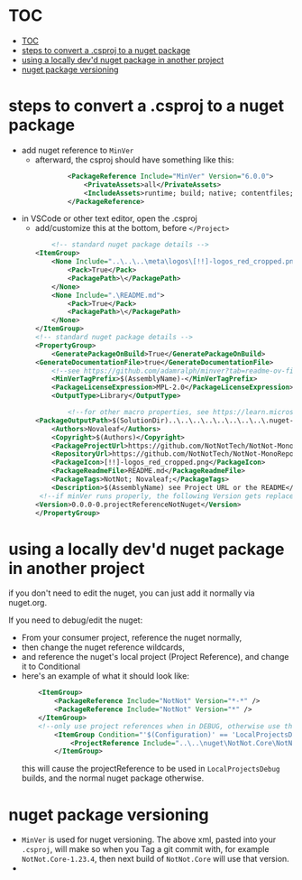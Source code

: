 # TOC
- [TOC](#toc)
- [steps to convert a .csproj to a nuget package](#steps-to-convert-a-csproj-to-a-nuget-package)
- [using a locally dev'd nuget package in another project](#using-a-locally-devd-nuget-package-in-another-project)
- [nuget package versioning](#nuget-package-versioning)


# steps to convert a .csproj to a nuget package


- add nuget reference to `MinVer`
  - afterward, the csproj should have something like this:
	```xml
			<PackageReference Include="MinVer" Version="6.0.0">
				<PrivateAssets>all</PrivateAssets>
				<IncludeAssets>runtime; build; native; contentfiles; analyzers; buildtransitive</IncludeAssets>
			</PackageReference>
	```
- in VSCode or other text editor, open the .csproj
  - add/customize this at the bottom, before `</Project>`
	```xml
		<!-- standard nuget package details -->
	<ItemGroup>
		<None Include="..\..\..\meta\logos\[!!]-logos_red_cropped.png">
			<Pack>True</Pack>
			<PackagePath>\</PackagePath>
		</None>
		<None Include=".\README.md">
			<Pack>True</Pack>
			<PackagePath>\</PackagePath>
		</None>
	</ItemGroup>
	<!-- standard nuget package details -->
	<PropertyGroup>
		<GeneratePackageOnBuild>True</GeneratePackageOnBuild>
	<GenerateDocumentationFile>true</GenerateDocumentationFile>
		<!--see https://github.com/adamralph/minver?tab=readme-ov-file#can-i-version-multiple-projects-in-a-single-repository-independently -->
		<MinVerTagPrefix>$(AssemblyName)-</MinVerTagPrefix>	
		<PackageLicenseExpression>MPL-2.0</PackageLicenseExpression>
		<OutputType>Library</OutputType>

			<!--for other macro properties, see https://learn.microsoft.com/en-us/visualstudio/msbuild/common-msbuild-project-properties?view=vs-2022 -->
	<PackageOutputPath>$(SolutionDir)..\..\..\..\..\..\..\..\.nuget-test-packages\$(AssemblyName)</PackageOutputPath>
		<Authors>Novaleaf</Authors>
		<Copyright>$(Authors)</Copyright>
		<PackageProjectUrl>https://github.com/NotNotTech/NotNot-MonoRepo/src/nuget/$(AssemblyName)/</PackageProjectUrl>
		<RepositoryUrl>https://github.com/NotNotTech/NotNot-MonoRepo</RepositoryUrl>
		<PackageIcon>[!!]-logos_red_cropped.png</PackageIcon>
		<PackageReadmeFile>README.md</PackageReadmeFile>
		<PackageTags>NotNot; Novaleaf;</PackageTags>
		<Description>$(AssemblyName) see Project URL or the README</Description>
	 <!--if minVer runs properly, the following Version gets replaced.  if it doesnt, restart visual studio and try again.-->
	<Version>0.0.0-0.projectReferenceNotNuget</Version>
	</PropertyGroup>
	```

# using a locally dev'd nuget package in another project

if you don't need to edit the nuget, you can just add it normally via nuget.org.

If you need to debug/edit the nuget:
- From your consumer project, reference the nuget normally,
- then change the nuget reference wildcards, 
- and reference the nuget's local project (Project Reference), and change it to Conditional
- here's an example of what it should look like:
	```xml
		<ItemGroup>
			<PackageReference Include="NotNot" Version="*-*" />
			<PackageReference Include="NotNot" Version="*" />
		</ItemGroup>
		<!--only use project references when in DEBUG, otherwise use the nuget package references--> 
			<ItemGroup Condition="'$(Configuration)' == 'LocalProjectsDebug'">
				<ProjectReference Include="..\..\nuget\NotNot.Core\NotNot.Core.csproj" />
			</ItemGroup>
	```
	this will cause the projectReference to be used in `LocalProjectsDebug` builds, and the normal nuget package otherwise.

# nuget package versioning
 - `MinVer` is used for nuget versioning. The above xml, pasted into your `.csproj`, will make so when you Tag a git commit with, for example `NotNot.Core-1.23.4`, then next build of `NotNot.Core` will use that version.
 - 